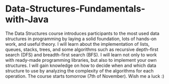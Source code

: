 # Data-Structures-Fundamentals-with-Java
The Data Structures course introduces participants to the most used data structures in programming by laying a solid foundation, lots of hands-on work, and useful theory.
I will learn about the implementation of lists, queues, stacks, trees, and some algorithms such as recursive depth-first search (DFS) and breadth-first search (BFS).
I will learn not only to work with ready-made programming libraries, but also to implement your own structures. I will gain knowledge on how to decide when and which
data structure to use by analyzing the complexity of the algorithms for each operation.
The course starts tomorrow (7th of November). Wish me a luck :)
